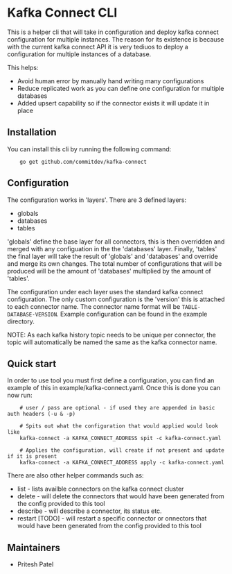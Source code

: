 # Kafka Connect CLI

This is a helper cli that will take in configuration and deploy kafka connect configuration for multiple instances. The reason for its existence is because with the current kafka connect API it is very tediuos to deploy a configuration for multiple instances of a database.

This helps:
* Avoid human error by manually hand writing many configurations
* Reduce replicated work as you can define one configuration for multiple databases
* Added upsert capability so if the connector exists it will update it in place

## Installation

You can install this cli by running the following command:
```
    go get github.com/commitdev/kafka-connect
```

## Configuration
The configuration works in 'layers'. There are 3 defined layers:
* globals
* databases
* tables

'globals' define the base layer for all connectors, this is then overridden and merged with any configuation in the the 'databases' layer. Finally, 'tables' the final layer will take the result of 'globals' and 'databases' and override and merge its own changes. The total number of configurations that will be produced will be  the amount of 'databases' multiplied by the amount of 'tables'.

The configuration under each layer uses the standard kafka connect configuration. The only custom configuration is the 'version' this is attached to each connector name. The connector name format will be `TABLE-DATABASE-VERSION`. Example configuration can be found in the example directory.

NOTE: As each kafka history topic needs to be unique per connector, the topic will automatically be named the same as the kafka connector name.

## Quick start
In order to use tool you must first define a configuration, you can find an example of this in example/kafka-connect.yaml. Once this is done you can now run:
```
    # user / pass are optional - if used they are appended in basic auth headers (-u & -p)

    # Spits out what the configuration that would applied would look like
    kafka-connect -a KAFKA_CONNECT_ADDRESS spit -c kafka-connect.yaml

    # Applies the configuration, will create if not present and update if it is present
    kafka-connect -a KAFKA_CONNECT_ADDRESS apply -c kafka-connect.yaml
```

There are also other helper commands such as:
* list - lists availble connectors on the kafka connect cluster
* delete - will delete the connectors that would have been generated from the config provided to this tool
* describe - will describe a connector, its status etc.
* restart [TODO] - will restart a specific connector or onnectors that would have been generated from the config provided to this tool

## Maintainers
* Pritesh Patel
